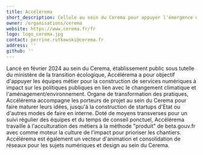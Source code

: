 ```yaml
---
title: Accélérema
short_description: Cellule au sein du Cerema pour appuyer l'émergence de services numériques à impact en méthode &quot;produit&quot; pour l'adaptation au changement climatique, l'aménagement et l'environnement
owner: /organisations/cerema
website: https://www.cerema.fr/fr
logo: logo_cerema.jpg
contact: perrine.rutkowski@cerema.fr
address: ''
github: ''
---
```

Lancé en février 2024 au sein du Cerema, établissement public sous tutelle du ministère de la transition écologique, Accélérema a pour objectif d'appuyer les équipes métier pour la construction de services numériques à impact sur les politiques publiques en lien avec le changement climatique et l'aménagement/environnement. 
Organe de transformation des pratiques, Accélérema accompagne les porteurs de projet au sein du Cerema pour faire maturer leurs idées, jusqu'à la construction de startups d'Etat ou d'autres modes de faire en interne. Doté de moyens transverses pour un suivi régulier des équipes et du temps de conseil ponctuel, Accélérema travaille à l'acculturation des métiers à la méthode "produit" de beta.gouv.fr avec comme moteur la culture de l'impact pour prioriser les chantiers. Accélérema est également un vecteur d'animation et consolidation de réseaux pour les sujets numériques et design au sein du Cerema.
